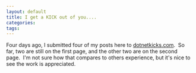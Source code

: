 ```yaml
---
layout: default
title: I get a KICK out of you....
categories: 
tags: 
---
```


  <p>Four days ago, I submitted four of my posts here to <a href="http://dotnetkicks.com/" target="_blank">dotnetkicks.com</a>.  So far, two are still on the first page, and the other two are on the second page.  I'm not sure how that compares to others experience, but it's nice to see the work is appreciated.</p>